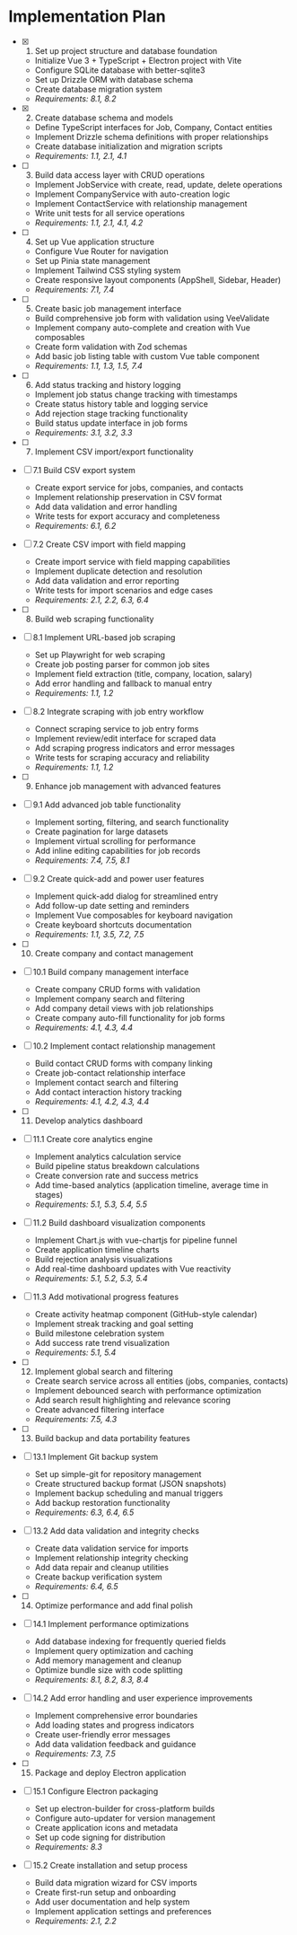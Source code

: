 # Implementation Plan

- [x] 1. Set up project structure and database foundation

  - Initialize Vue 3 + TypeScript + Electron project with Vite
  - Configure SQLite database with better-sqlite3
  - Set up Drizzle ORM with database schema
  - Create database migration system
  - _Requirements: 8.1, 8.2_

- [x] 2. Create database schema and models

  - Define TypeScript interfaces for Job, Company, Contact entities
  - Implement Drizzle schema definitions with proper relationships
  - Create database initialization and migration scripts
  - _Requirements: 1.1, 2.1, 4.1_

- [ ] 3. Build data access layer with CRUD operations

  - Implement JobService with create, read, update, delete operations
  - Implement CompanyService with auto-creation logic
  - Implement ContactService with relationship management
  - Write unit tests for all service operations
  - _Requirements: 1.1, 2.1, 4.1, 4.2_

- [ ] 4. Set up Vue application structure

  - Configure Vue Router for navigation
  - Set up Pinia state management
  - Implement Tailwind CSS styling system
  - Create responsive layout components (AppShell, Sidebar, Header)
  - _Requirements: 7.1, 7.4_

- [ ] 5. Create basic job management interface

  - Build comprehensive job form with validation using VeeValidate
  - Implement company auto-complete and creation with Vue composables
  - Create form validation with Zod schemas
  - Add basic job listing table with custom Vue table component
  - _Requirements: 1.1, 1.3, 1.5, 7.4_

- [ ] 6. Add status tracking and history logging

  - Implement job status change tracking with timestamps
  - Create status history table and logging service
  - Add rejection stage tracking functionality
  - Build status update interface in job forms
  - _Requirements: 3.1, 3.2, 3.3_

- [ ] 7. Implement CSV import/export functionality
- [ ] 7.1 Build CSV export system

  - Create export service for jobs, companies, and contacts
  - Implement relationship preservation in CSV format
  - Add data validation and error handling
  - Write tests for export accuracy and completeness
  - _Requirements: 6.1, 6.2_

- [ ] 7.2 Create CSV import with field mapping

  - Create import service with field mapping capabilities
  - Implement duplicate detection and resolution
  - Add data validation and error reporting
  - Write tests for import scenarios and edge cases
  - _Requirements: 2.1, 2.2, 6.3, 6.4_

- [ ] 8. Build web scraping functionality
- [ ] 8.1 Implement URL-based job scraping

  - Set up Playwright for web scraping
  - Create job posting parser for common job sites
  - Implement field extraction (title, company, location, salary)
  - Add error handling and fallback to manual entry
  - _Requirements: 1.1, 1.2_

- [ ] 8.2 Integrate scraping with job entry workflow

  - Connect scraping service to job entry forms
  - Implement review/edit interface for scraped data
  - Add scraping progress indicators and error messages
  - Write tests for scraping accuracy and reliability
  - _Requirements: 1.1, 1.2_

- [ ] 9. Enhance job management with advanced features
- [ ] 9.1 Add advanced job table functionality

  - Implement sorting, filtering, and search functionality
  - Create pagination for large datasets
  - Implement virtual scrolling for performance
  - Add inline editing capabilities for job records
  - _Requirements: 7.4, 7.5, 8.1_

- [ ] 9.2 Create quick-add and power user features

  - Implement quick-add dialog for streamlined entry
  - Add follow-up date setting and reminders
  - Implement Vue composables for keyboard navigation
  - Create keyboard shortcuts documentation
  - _Requirements: 1.1, 3.5, 7.2, 7.5_

- [ ] 10. Create company and contact management
- [ ] 10.1 Build company management interface

  - Create company CRUD forms with validation
  - Implement company search and filtering
  - Add company detail views with job relationships
  - Create company auto-fill functionality for job forms
  - _Requirements: 4.1, 4.3, 4.4_

- [ ] 10.2 Implement contact relationship management

  - Build contact CRUD forms with company linking
  - Create job-contact relationship interface
  - Implement contact search and filtering
  - Add contact interaction history tracking
  - _Requirements: 4.1, 4.2, 4.3, 4.4_

- [ ] 11. Develop analytics dashboard
- [ ] 11.1 Create core analytics engine

  - Implement analytics calculation service
  - Build pipeline status breakdown calculations
  - Create conversion rate and success metrics
  - Add time-based analytics (application timeline, average time in stages)
  - _Requirements: 5.1, 5.3, 5.4, 5.5_

- [ ] 11.2 Build dashboard visualization components

  - Implement Chart.js with vue-chartjs for pipeline funnel
  - Create application timeline charts
  - Build rejection analysis visualizations
  - Add real-time dashboard updates with Vue reactivity
  - _Requirements: 5.1, 5.2, 5.3, 5.4_

- [ ] 11.3 Add motivational progress features

  - Create activity heatmap component (GitHub-style calendar)
  - Implement streak tracking and goal setting
  - Build milestone celebration system
  - Add success rate trend visualization
  - _Requirements: 5.1, 5.4_

- [ ] 12. Implement global search and filtering

  - Create search service across all entities (jobs, companies, contacts)
  - Implement debounced search with performance optimization
  - Add search result highlighting and relevance scoring
  - Create advanced filtering interface
  - _Requirements: 7.5, 4.3_

- [ ] 13. Build backup and data portability features
- [ ] 13.1 Implement Git backup system

  - Set up simple-git for repository management
  - Create structured backup format (JSON snapshots)
  - Implement backup scheduling and manual triggers
  - Add backup restoration functionality
  - _Requirements: 6.3, 6.4, 6.5_

- [ ] 13.2 Add data validation and integrity checks

  - Create data validation service for imports
  - Implement relationship integrity checking
  - Add data repair and cleanup utilities
  - Create backup verification system
  - _Requirements: 6.4, 6.5_

- [ ] 14. Optimize performance and add final polish
- [ ] 14.1 Implement performance optimizations

  - Add database indexing for frequently queried fields
  - Implement query optimization and caching
  - Add memory management and cleanup
  - Optimize bundle size with code splitting
  - _Requirements: 8.1, 8.2, 8.3, 8.4_

- [ ] 14.2 Add error handling and user experience improvements

  - Implement comprehensive error boundaries
  - Add loading states and progress indicators
  - Create user-friendly error messages
  - Add data validation feedback and guidance
  - _Requirements: 7.3, 7.5_

- [ ] 15. Package and deploy Electron application
- [ ] 15.1 Configure Electron packaging

  - Set up electron-builder for cross-platform builds
  - Configure auto-updater for version management
  - Create application icons and metadata
  - Set up code signing for distribution
  - _Requirements: 8.3_

- [ ] 15.2 Create installation and setup process
  - Build data migration wizard for CSV imports
  - Create first-run setup and onboarding
  - Add user documentation and help system
  - Implement application settings and preferences
  - _Requirements: 2.1, 2.2_
